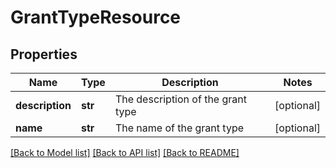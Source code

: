 # GrantTypeResource

## Properties
Name | Type | Description | Notes
------------ | ------------- | ------------- | -------------
**description** | **str** | The description of the grant type | [optional] 
**name** | **str** | The name of the grant type | [optional] 

[[Back to Model list]](../README.md#documentation-for-models) [[Back to API list]](../README.md#documentation-for-api-endpoints) [[Back to README]](../README.md)


